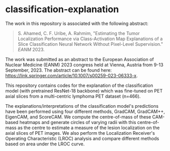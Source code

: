 # classification-explanation

The work in this repository is associated with the following abstract:  
> S. Ahamed, C. F. Uribe, A. Rahmim, "Estimating the Tumor Localization Performance via Class-Activation Map Explanations of a Slice Classification Neural Network Without Pixel-Level Supervision." *EANM* 2023.

The work was submitted as an abstract to the European Association of Nuclear Medicine (EANM) 2023 congress held at Vienna, Austria from 9-13 September, 2023. The abstract can be found here: 
https://link.springer.com/article/10.1007/s00259-023-06333-x. 

This repository contains codes for the explanation of the classification model (with pretrained ResNet-18 backbone) which was fine-tuned on PET axial slices from a multi-centric lymphoma PET dataset (n=466).  

The explanations/interpretations of the classification model's predictions have been performed using four different methods, GradCAM, GradCAM++, EigenCAM, and ScoreCAM. We compute the centre-of-mass of these CAM-based heatmaps and generate circles of varying radii with this centre-of-mass as the centre to estimate a measure of the lesion localization on the axial slices of PET images. We also perform the Localization Receiver's Operating Characteristic (LROC) analysis and compare different methods based on area under the LROC curve.
